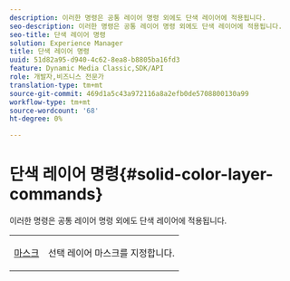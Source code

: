 ```yaml
---
description: 이러한 명령은 공통 레이어 명령 외에도 단색 레이어에 적용됩니다.
seo-description: 이러한 명령은 공통 레이어 명령 외에도 단색 레이어에 적용됩니다.
seo-title: 단색 레이어 명령
solution: Experience Manager
title: 단색 레이어 명령
uuid: 51d82a95-d940-4c62-8ea8-b8805ba16fd3
feature: Dynamic Media Classic,SDK/API
role: 개발자,비즈니스 전문가
translation-type: tm+mt
source-git-commit: 469d1a5c43a972116a8a2efb0de5708800130a99
workflow-type: tm+mt
source-wordcount: '68'
ht-degree: 0%

---
```



# 단색 레이어 명령{#solid-color-layer-commands}

이러한 명령은 공통 레이어 명령 외에도 단색 레이어에 적용됩니다.

<table id="simpletable_4E563E4C797E45F390340258170BDCE4"> 
 <tr class="strow"> 
  <td class="stentry"> <p><a href="../../../../../../is-api/http-ref/image-serving-api-ref/c-http-protocol-reference/c-command-reference/r-mask.md#reference-922254e027404fb890b850e2723ee06e" type="reference" format="dita" scope="local"> 마스크</a> </p> </td> 
  <td class="stentry"> <p>선택 레이어 마스크를 지정합니다. </p></td> 
 </tr> 
</table>

